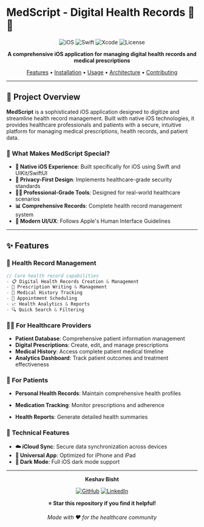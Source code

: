 # MedScript - Digital Health Records 🏥📱

<div align="center">

![iOS](https://img.shields.io/badge/iOS-14.0+-blue.svg?style=for-the-badge&logo=apple)
![Swift](https://img.shields.io/badge/Swift-5.0+-orange.svg?style=for-the-badge&logo=swift)
![Xcode](https://img.shields.io/badge/Xcode-12.0+-blue.svg?style=for-the-badge&logo=xcode)
![License](https://img.shields.io/badge/License-MIT-green.svg?style=for-the-badge)

**A comprehensive iOS application for managing digital health records and medical prescriptions**

[Features](#-features) • [Installation](#-installation) • [Usage](#-usage) • [Architecture](#-architecture) • [Contributing](#-contributing)

</div>

---

## 🎯 Project Overview

**MedScript** is a sophisticated iOS application designed to digitize and streamline health record management. Built with native iOS technologies, it provides healthcare professionals and patients with a secure, intuitive platform for managing medical prescriptions, health records, and patient data.

### 🎪 What Makes MedScript Special?

- **📱 Native iOS Experience**: Built specifically for iOS using Swift and UIKit/SwiftUI
- **🔐 Privacy-First Design**: Implements healthcare-grade security standards
- **👩‍⚕️ Professional-Grade Tools**: Designed for real-world healthcare scenarios
- **📊 Comprehensive Records**: Complete health record management system
- **🌟 Modern UI/UX**: Follows Apple's Human Interface Guidelines

---

## ✨ Features

### 🏥 Health Record Management
```swift
// Core health record capabilities
- 📋 Digital Health Records Creation & Management
- 💊 Prescription Writing & Management  
- 🔄 Medical History Tracking
- 📅 Appointment Scheduling
- 📈 Health Analytics & Reports
- 🔍 Quick Search & Filtering
```

### 👨‍⚕️ For Healthcare Providers
- **Patient Database**: Comprehensive patient information management
- **Digital Prescriptions**: Create, edit, and manage prescriptions
- **Medical History**: Access complete patient medical timeline
- **Analytics Dashboard**: Track patient outcomes and treatment effectiveness


### 👤 For Patients
- **Personal Health Records**: Maintain comprehensive health profiles
- **Medication Tracking**: Monitor prescriptions and adherence

- **Health Reports**: Generate detailed health summaries

### 🔧 Technical Features

- **☁️ iCloud Sync**: Secure data synchronization across devices
- **📱 Universal App**: Optimized for iPhone and iPad
- **🌙 Dark Mode**: Full iOS dark mode support





---
<div align="center">

**Keshav Bisht**

[![GitHub](https://img.shields.io/badge/GitHub-@Keshavbisht-black?style=for-the-badge&logo=github)](https://github.com/Keshavbisht)
[![LinkedIn](https://img.shields.io/badge/LinkedIn-Connect-blue?style=for-the-badge&logo=linkedin)](https://linkedin.com/in/keshavbisht)

</div>



<div align="center">

**⭐ Star this repository if you find it helpful!**

*Made with ❤️ for the healthcare community*

</div>
